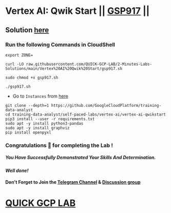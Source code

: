 # Vertex AI: Qwik Start || [GSP917](https://www.cloudskillsboost.google/focuses/18940?parent=catalog) ||

## Solution [here](https://youtu.be/AU1OEtWj8eo)

### Run the following Commands in CloudShell

```
export ZONE=
```
```
curl -LO raw.githubusercontent.com/QUICK-GCP-LAB/2-Minutes-Labs-Solutions/main/Vertex%20AI%20Qwik%20Start/gsp917.sh

sudo chmod +x gsp917.sh

./gsp917.sh
```

* Go to `Instances` from [here](https://console.cloud.google.com/vertex-ai/workbench/instances?)

```
git clone --depth=1 https://github.com/GoogleCloudPlatform/training-data-analyst
cd training-data-analyst/self-paced-labs/vertex-ai/vertex-ai-qwikstart
pip3 install --user -r requirements.txt
sudo apt -y install python3-pandas
sudo apt -y install graphviz
pip install openpyxl
```
### Congratulations 🎉 for completing the Lab !

##### *You Have Successfully Demonstrated Your Skills And Determination.*

#### *Well done!*

#### Don't Forget to Join the [Telegram Channel](https://t.me/quickgcplab) & [Discussion group](https://t.me/quickgcplabchats)

# [QUICK GCP LAB](https://www.youtube.com/@quickgcplab)
